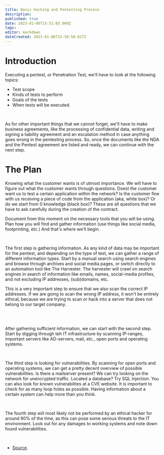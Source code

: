 ```yaml
---
title: Basic Hacking and Pentesting Process 
description: 
published: true
date: 2023-01-06T15:51:03.009Z
tags: 
editor: markdown
dateCreated: 2023-01-06T15:50:58.627Z
---
```


# Introduction
Executing a pentest, or Penetration Test, we'll have to look at the following topics:

- Test scope
- Kinds of tests to perform
- Goals of the tests
- When tests will be executed.

<br />

As for other important things that we cannot forget, we'll have to make business agreements, like the processing of confidential data, writing and signing a liability agreement and an escalation method in case anything goes wrong in the pentesting process. So, once the documents like the NDA and the Pentest agreement are listed and ready, we can continue with the next step.


# The Plan

Knowing what the customer wants is of utmost importance. We will have to figure out what the customer wants through questions. Doest the customer want us to test a certain application within the network? Is the customer fine with us receiving a piece of code from the application (aka, white box)? Or do we start from 0 knowledge (black box)? These are all questions that we have to ask carefully during the creation of the contract.

Document from this moment on the necessary tools that you will be using. Plan how you will find and gather information (use things like social media, footprinting, etc.) And that's where we'll begin. 

<br />

The first step is gathering information. As any kind of data may be important for the pentest, and depending on the type of test, we can gather a range of different information types. Start by a manual search using search engines and browse through archives and social media pages, or switch directly to an automation tool like The Harvester. The harvester will crawl on search engines in search of information like emails, names, social-media profiles, and not excluding IP addresses, (sub)domains, etc. 

This is a very important step to ensure that we also scan the correct IP addresses. If we are going to scan the wrong IP address, it won't be entirely ethical, because we are trying to scan or hack into a server that does not belong to our target company.

<br />
<br />

After gathering sufficient information, we can start with the second step. Start by digging through teh IT infrastructure by scanning IP-ranges, important servers like AD-servers, mail, etc., open ports and operating systems. 

<br />

The third step is looking for vulnerabilities. By scanning for open ports and operating systems, we can get a pretty decent overview of possible vulnerabilities. Is there a mailserver present? We can try looking on the network for unencrypted traffic. Located a database? Try SQL injection. You can also look for known vulnerabilites at a CVE website. It is important to check for as many loop holes as possible. Having information about a certain system can help more than you think.


<br />

The fourth step will most likely not be performed by an ethical hacker for around 90% of the time, as this can pose some serious threats to the IT environment. Look out for any damages to working systems and note down found vulnerabilities.

<br />

- [Source](https://fhict.instructure.com/courses/12541/pages/reference-basic-hacking-and-pentesting-proces?module_item_id=838283).

<br />
<br />